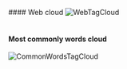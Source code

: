 ﻿﻿#### Web cloud
![WebTagCloud](Images/WebTagCloud.bmp)
<br />
<br />
#### Most commonly words cloud
![CommonWordsTagCloud](Images/CommonWordsTagCloud.bmp)